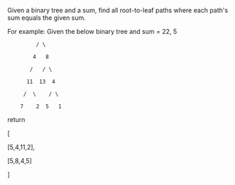 Given a binary tree and a sum, find all root-to-leaf paths where each path's sum equals the given sum.

For example:
Given the below binary tree and sum = 22,
              5

             / \

            4   8

           /   / \

          11  13  4

         /  \    / \

        7    2  5   1

return

[

   [5,4,11,2],

   [5,8,4,5]

]
